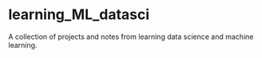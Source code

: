 # learning_ML_datasci
A collection of projects and notes from learning data science and machine learning.
